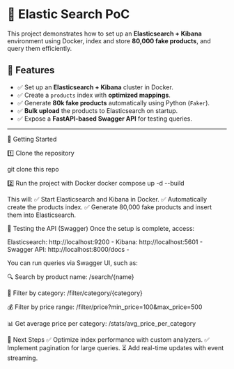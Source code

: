 # 🚀 Elastic Search PoC

This project demonstrates how to set up an **Elasticsearch + Kibana** environment using Docker, index and store **80,000 fake products**, and query them efficiently.

## **📌 Features**
- ✅ Set up an **Elasticsearch + Kibana** cluster in Docker.
- ✅ Create a `products` index with **optimized mappings**.
- ✅ Generate **80k fake products** automatically using Python (`Faker`).
- ✅ **Bulk upload** the products to Elasticsearch on startup.
- ✅ Expose a **FastAPI-based Swagger API** for testing queries.

---

📌 Getting Started

1️⃣ Clone the repository

git clone this repo

2️⃣ Run the project with Docker
docker compose up -d --build

This will: 
✅ Start Elasticsearch and Kibana in Docker.
✅ Automatically create the products index.
✅ Generate 80,000 fake products and insert them into Elasticsearch.

📌 Testing the API (Swagger)
Once the setup is complete, access:

Elasticsearch: http://localhost:9200 - 
Kibana: http://localhost:5601 - 
Swagger API: http://localhost:8000/docs - 

You can run queries via Swagger UI, such as:

🔍 Search by product name: /search/{name}

🎯 Filter by category: /filter/category/{category}

💰 Filter by price range: /filter/price?min_price=100&max_price=500

📊 Get average price per category: /stats/avg_price_per_category


📌 Next Steps
✅ Optimize index performance with custom analyzers.
✅ Implement pagination for large queries.
⏳ Add real-time updates with event streaming.
